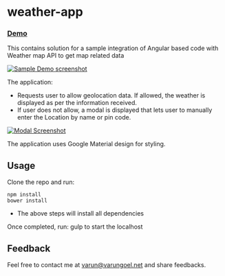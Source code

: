 # weather-app 

### [Demo](http://weatherapp.varungoel.net)
This contains solution for a sample integration of Angular based code with Weather map API to get map related data

[![Sample Demo screenshot](http://varungoel.net/weather.png)](http://varungoel.net/weather.png)

The application:
- Requests user to allow geolocation data. If allowed, the weather is displayed as per the information received.
- If user does not allow, a modal is displayed that lets user to manually enter the Location by name or pin code.

[![Modal Screenshot](http://varungoel.net/modal.png)](http://varungoel.net/modal.png)

The application uses Google Material design for styling.

## Usage

Clone the repo and run:
```
npm install
bower install
```

- The above steps will install all dependencies

Once completed, run: gulp to start the localhost

## Feedback
Feel free to contact me at varun@varungoel.net and share feedbacks.
